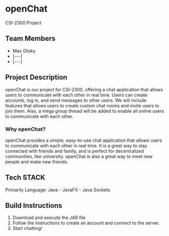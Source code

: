 # openChat
CSI-2300 Project

## Team Members
- Max Glisky
- [---]
- [---]

## Project Description
openChat is our project for CSI-2300, offering a chat application that allows users to communicate with each other in real time. Users can create accounts, log in, and send messages to other users. We will include features that allows users to create custom chat rooms and invite users to join them. Also, a mega group thread will be added to enable all online users to communicate with each other. 

### Why openChat?
openChat provides a simple, easy-to-use chat application that allows users to communicate with each other in real time. It is a great way to stay connected with friends and family, and is perfect for decentralized communities, like university. openChat is also a great way to meet new people and make new friends.

## Tech STACK 
Primarily Language: Java
    - JavaFX
    - Java Sockets

## Build Instructions
1. Download and execute the JAR file
2. Follow the instructions to create an account and connect to the server. 
3. Start chatting!
